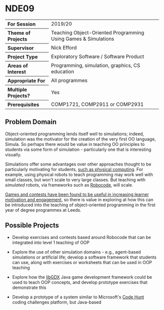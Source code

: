 # NDE09

<table>
<tr>
<th align="left">For Session</th>
<td>2019/20</td>
</tr>
<tr>
<th align="left">Theme of Projects</th>
<td>Teaching Object-Oriented Programming Using Games & Simulations</td>
</tr>
<tr>
<th align="left">Supervisor</th>
<td>Nick Efford</td>
</tr>
<tr>
<th align="left">Project Type</th>
<td>Exploratory Software / Software Product</td>
</tr>
<tr>
<th align="left">Areas of Interest</th>
<td>Programming, simulation, graphics, CS education</td>
</tr>
<tr>
<th align="left">Appropriate For</th>
<td>All programmes</td>
</tr>
<tr>
<th align="left">Multiple Projects?</th>
<td>Yes</td>
</tr>
<tr>
<th align="left">Prerequisites</th>
<td>COMP1721, COMP2911 or COMP2931</td>
</tr>
</table>

## Problem Domain

Object-oriented programming lends itself well to simulations; indeed,
simulation was the motivator for the creation of the very first OO language,
Simula.  So perhaps there would be value in teaching OO principles to
students via some form of simulation - particularly one that is interesting
visually.

Simulations offer some advantages over other approaches thought to be
particularly motivating for students,
[such as physical computing](https://ieeexplore.ieee.org/document/7044153/).
For example, using physical robots to teach programming may work well with
small classes, but won't scale to very large classes.  But teaching with
*simulated* robots, via frameworks such as
[Robocode](http://robocode.sourceforge.net/), will scale.

[Games and contests have been found to be useful in increasing learner
motivation and engagement](https://ioinformatics.org/journal/v10_2016_39_60.pdf),
so there is value in exploring at how this can be introduced into the teaching
of object-oriented programming in the first year of degree programmes at Leeds.

## Possible Projects

* Develop exercises and contests based around Robocode that can be
  integrated into level 1 teaching of OOP

* Explore the use of other simulation domains - e.g., agent-based simulations
  or artificial life; develop a software framework that students can use,
  along with exercises or worksheets that can be used in OOP teaching

* Explore how the [libGDX](https://libgdx.badlogicgames.com/) Java game
  development framework could be used to teach OOP concepts, and develop
  prototype exercises that demonstrate this

* Develop a prototype of a system similar to Microsoft's
  [Code Hunt](https://www.microsoft.com/en-us/research/project/code-hunt/)
  coding challenges platform, but Java-based
